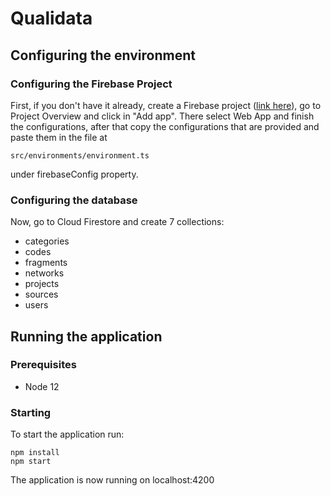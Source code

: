 # Qualidata

## Configuring the environment

### Configuring the Firebase Project

First, if you don't have it already, create a Firebase project ([link here](https://firebase.google.com/)), go to Project Overview and click in "Add app". There select Web App and finish the configurations, after that copy the configurations that are provided and paste them in the file at

```src/environments/environment.ts```

under firebaseConfig property.

### Configuring the database

Now, go to Cloud Firestore and create 7 collections:

- categories
- codes
- fragments
- networks
- projects
- sources
- users

## Running the application

### Prerequisites

- Node 12

### Starting
To start the application run:
```
npm install
npm start
```
The application is now running on localhost:4200
